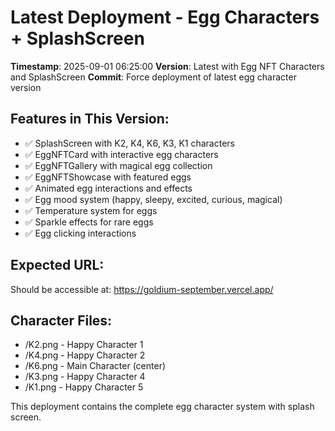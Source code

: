 # Latest Deployment - Egg Characters + SplashScreen

**Timestamp**: 2025-09-01 06:25:00
**Version**: Latest with Egg NFT Characters and SplashScreen
**Commit**: Force deployment of latest egg character version

## Features in This Version:
- ✅ SplashScreen with K2, K4, K6, K3, K1 characters
- ✅ EggNFTCard with interactive egg characters
- ✅ EggNFTGallery with magical egg collection
- ✅ EggNFTShowcase with featured eggs
- ✅ Animated egg interactions and effects
- ✅ Egg mood system (happy, sleepy, excited, curious, magical)
- ✅ Temperature system for eggs
- ✅ Sparkle effects for rare eggs
- ✅ Egg clicking interactions

## Expected URL:
Should be accessible at: https://goldium-september.vercel.app/

## Character Files:
- /K2.png - Happy Character 1
- /K4.png - Happy Character 2  
- /K6.png - Main Character (center)
- /K3.png - Happy Character 4
- /K1.png - Happy Character 5

This deployment contains the complete egg character system with splash screen.